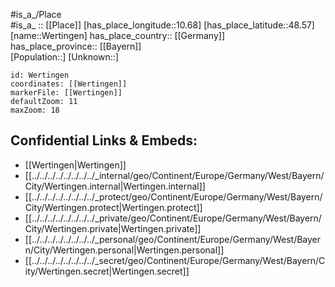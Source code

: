 ﻿---
location: [48.57,10.68] 
mapzoom: [7,12] 
mapmarker: city 
type: City
tags:
- geo/City


SpocWebEntityId: 35560
isDeleted: false
confidential: public

---
#is_a_/Place  
#is_a_ :: [[Place]] 
[has_place_longitude::10.68] 
[has_place_latitude::48.57] 
[name::Wertingen] 
has_place_country:: [[Germany]]  
has_place_province:: [[Bayern]]  
[Population::] 
[Unknown::] 


```leaflet
id: Wertingen
coordinates: [[Wertingen]] 
markerFile: [[Wertingen]] 
defaultZoom: 11 
maxZoom: 18
```


## Confidential Links & Embeds: 
- [[Wertingen|Wertingen]]  
- [[../../../../../../../../_internal/geo/Continent/Europe/Germany/West/Bayern/City/Wertingen.internal|Wertingen.internal]] 
- [[../../../../../../../../_protect/geo/Continent/Europe/Germany/West/Bayern/City/Wertingen.protect|Wertingen.protect]] 
- [[../../../../../../../../_private/geo/Continent/Europe/Germany/West/Bayern/City/Wertingen.private|Wertingen.private]] 
- [[../../../../../../../../_personal/geo/Continent/Europe/Germany/West/Bayern/City/Wertingen.personal|Wertingen.personal]] 
- [[../../../../../../../../_secret/geo/Continent/Europe/Germany/West/Bayern/City/Wertingen.secret|Wertingen.secret]] 
